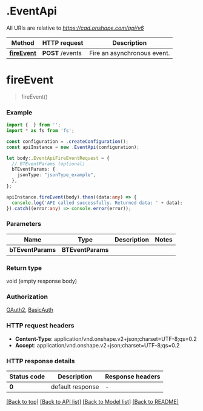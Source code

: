 # .EventApi

All URIs are relative to *https://cad.onshape.com/api/v6*

Method | HTTP request | Description
------------- | ------------- | -------------
[**fireEvent**](EventApi.md#fireEvent) | **POST** /events | Fire an asynchronous event.


# **fireEvent**
> fireEvent()


### Example


```typescript
import {  } from '';
import * as fs from 'fs';

const configuration = .createConfiguration();
const apiInstance = new .EventApi(configuration);

let body:.EventApiFireEventRequest = {
  // BTEventParams (optional)
  bTEventParams: {
    jsonType: "jsonType_example",
  },
};

apiInstance.fireEvent(body).then((data:any) => {
  console.log('API called successfully. Returned data: ' + data);
}).catch((error:any) => console.error(error));
```


### Parameters

Name | Type | Description  | Notes
------------- | ------------- | ------------- | -------------
 **bTEventParams** | **BTEventParams**|  |


### Return type

void (empty response body)

### Authorization

[OAuth2](README.md#OAuth2), [BasicAuth](README.md#BasicAuth)

### HTTP request headers

 - **Content-Type**: application/vnd.onshape.v2+json;charset=UTF-8;qs=0.2
 - **Accept**: application/vnd.onshape.v2+json;charset=UTF-8;qs=0.2


### HTTP response details
| Status code | Description | Response headers |
|-------------|-------------|------------------|
**0** | default response |  -  |

[[Back to top]](#) [[Back to API list]](README.md#documentation-for-api-endpoints) [[Back to Model list]](README.md#documentation-for-models) [[Back to README]](README.md)


